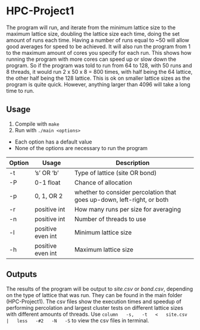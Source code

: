 # HPC-Project1

The   program   will   run,   and   iterate   from   the   minimum   lattice   size   to   the   maximum lattice   size,   doubling   the   lattice   size   each   time,   doing   the   set   amount   of   runs   each time.   Having   a   number   of   runs   equal   to   ~50   will   allow   good   averages   for   speed   to   be achieved.
It   will   also   run   the   program   from   1   to   the   maximum   amount   of   cores   you   specify   for each   run.   This   shows   how   running   the   program   with   more   cores   can   speed   up   or slow   down   the   program.
So   if   the   program   was   told   to   run   from   64   to   128,   with   50   runs   and   8   threads,   it   would run   2   x   50   x   8   =   800   times,   with   half   being   the   64   lattice,   the   other   half   being   the   128 lattice.   This   is   ok   on   smaller   lattice   sizes   as   the   program   is   quite   quick.   However, anything   larger   than   4096   will   take   a   long   time   to   run.

## Usage

1. Compile with `make`
2. Run with `./main <options>`

* Each option has a default value
* None of the options are necessary to run the program

| Option | Usage | Description |
| --- | --- | --- |
| -t | ’s’   OR   ‘b’ | Type   of   lattice   (site   OR   bond) |
| -P | 0-1   float | Chance   of   allocation |
| -p | 0,   1,   OR   2 | whether to consider percolation that goes up-down, left-right, or both |
| -r | positive int | How   many   runs   per   size   for   averaging |
| -n | positive int | Number of threads to use |
| -l | positive even int | Minimum lattice size |
| -h | positive even int | Maximum lattice size |

## Outputs

The   results   of   the   program   will   be   output   to   *site.csv*   or   *bond.csv*,   depending on the type of lattice that was run. They can   be   found   in   the   main   folder   (HPC-Project1).   The csv files show the execution times and speedup of performing percolation and largest cluster tests on different lattice sizes with different amounts of threads. Use `column   -s,   -t   <   site.csv   |   less   -#2   -N   -S` to view the csv files in terminal.

